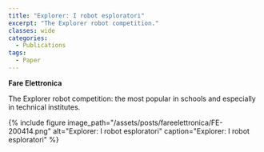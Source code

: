 ```yaml
---
title: "Explorer: I robot esploratori"
excerpt: "The Explorer robot competition."
classes: wide
categories:
  - Publications
tags:
  - Paper
---
```


**Fare Elettronica**

The Explorer robot competition: the most popular in schools and especially in technical institutes.

{% include figure image_path="/assets/posts/fareelettronica/FE-200414.png" alt="Explorer: I robot esploratori" caption="Explorer: I robot esploratori" %}